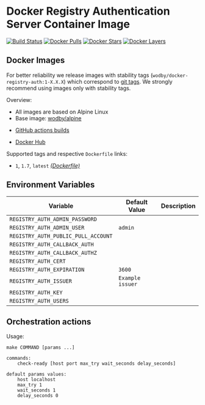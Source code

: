 # Docker Registry Authentication Server Container Image

[![Build Status](https://github.com/wodby/docker-registry-auth/workflows/Build%20docker%20image/badge.svg)](https://github.com/wodby/docker-registry-auth/actions)
[![Docker Pulls](https://img.shields.io/docker/pulls/wodby/docker-registry-auth.svg)](https://hub.docker.com/r/wodby/docker-registry-auth)
[![Docker Stars](https://img.shields.io/docker/stars/wodby/docker-registry-auth.svg)](https://hub.docker.com/r/wodby/docker-registry-auth)
[![Docker Layers](https://images.microbadger.com/badges/image/wodby/docker-registry-auth.svg)](https://microbadger.com/images/wodby/docker-registry-auth)

## Docker Images

For better reliability we release images with stability tags (`wodby/docker-registry-auth:1-X.X.X`) which correspond to [git tags](https://github.com/wodby/docker-registry-auth/releases). We strongly recommend using images only with stability tags. 

Overview:

* All images are based on Alpine Linux
* Base image: [wodby/alpine](https://github.com/wodby/alpine)
- [GitHub actions builds](https://github.com/wodby/docker-registry-auth/actions) 
* [Docker Hub](https://hub.docker.com/r/wodby/docker-registry-auth)

Supported tags and respective `Dockerfile` links:

* `1`, `1.7`, `latest`  [_(Dockerfile)_](https://github.com/wodby/docker-registry-auth/tree/master/Dockerfile)

## Environment Variables

| Variable                            | Default Value    | Description |
|-------------------------------------|------------------|-------------|
| `REGISTRY_AUTH_ADMIN_PASSWORD`      |                  |             |
| `REGISTRY_AUTH_ADMIN_USER`          | `admin`          |             |
| `REGISTRY_AUTH_PUBLIC_PULL_ACCOUNT` |                  |             |
| `REGISTRY_AUTH_CALLBACK_AUTH`       |                  |             |
| `REGISTRY_AUTH_CALLBACK_AUTHZ`      |                  |             |
| `REGISTRY_AUTH_CERT`                |                  |             |
| `REGISTRY_AUTH_EXPIRATION`          | `3600`           |             |
| `REGISTRY_AUTH_ISSUER`              | `Example issuer` |             |
| `REGISTRY_AUTH_KEY`                 |                  |             |
| `REGISTRY_AUTH_USERS`               |                  |             |

## Orchestration actions

Usage:
```
make COMMAND [params ...]

commands:
    check-ready [host port max_try wait_seconds delay_seconds]
 
default params values:
    host localhost
    max_try 1
    wait_seconds 1
    delay_seconds 0
```
